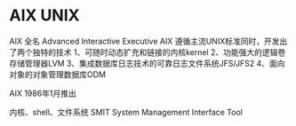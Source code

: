 AIX UNIX
===

AIX 全名 Advanced Interactive Executive 
AIX 遵循主流UNIX标准同时，开发出了两个独特的技术
1、可随时动态扩充和链接的内核kernel
2、功能强大的逻辑卷存储管理器LVM
3、集成数据库日志技术的可靠日志文件系统JFS/JFS2
4、面向对象的对象管理数据库ODM

AIX 1986年1月推出

内核、shell、文件系统
SMIT System Management Interface Tool

